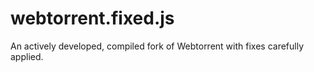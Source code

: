 # webtorrent.fixed.js
An actively developed, compiled fork of Webtorrent with fixes carefully applied.

